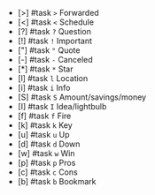 <!-- placeholder to force blank line before tasks -->

- [>] #task `>` Forwarded
- [<] #task `<` Schedule
- [?] #task `?` Question
- [!] #task `!` Important
- ["] #task `"` Quote
- [-] #task `-` Canceled
- [*] #task `*` Star
- [l] #task `l` Location
- [i] #task `i` Info
- [S] #task `S` Amount/savings/money
- [I] #task `I` Idea/lightbulb
- [f] #task `f` Fire
- [k] #task `k` Key
- [u] #task `u` Up
- [d] #task `d` Down
- [w] #task `w` Win
- [p] #task `p` Pros
- [c] #task `c` Cons
- [b] #task `b` Bookmark


<!-- placeholder to force blank line after tasks -->
